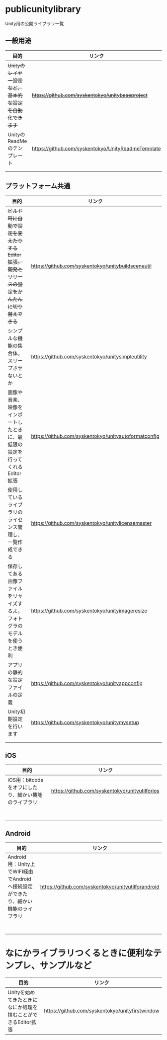 # publicunitylibrary
Unity用の公開ライブラリ一覧


## 一般用途
| 目的 | リンク |
----|---- 
| ~~Unityのレイヤー設定など、基本的な設定を自動化できます~~ | ~~https://github.com/syskentokyo/unitybaseproject~~ |
| UnityのReadMeのテンプレート | https://github.com/syskentokyo/UnityReadmeTemplate |
|  |  |
|  |  |


## プラットフォーム共通
| 目的 | リンク |
----|---- 
| ~~ビルド時に自動で設定を変えたりするEditor拡張。開発とリリースの設定をかんたんに切り替えできる~~ | ~~https://github.com/syskentokyo/unitybuildsceneutil~~ |
| シンプルな機能の集合体。スリープさせないとか | https://github.com/syskentokyo/unitysimpleutility |
| 画像や音楽、映像をインポートしたときに、最低限の設定を行ってくれるEditor拡張 | https://github.com/syskentokyo/unityautoformatconfig |
| 使用しているライブラリのライセンス管理し、一覧作成できる | https://github.com/syskentokyo/unitylicensemaster |
| 保存してある画像ファイルをリサイズするよ。フォトグラのモデルを使うとき便利 | https://github.com/syskentokyo/unityimageresize |
| アプリの静的な設定ファイルの定義 | https://github.com/syskentokyo/unityappconfig |
| Unity初期設定を行います | https://github.com/syskentokyo/unitymysetup |
|  |  |
|  |  |

## iOS
| 目的 | リンク |
----|---- 
| iOS用：bitcodeをオフにしたり、細かい機能のライブラリ  | https://github.com/syskentokyo/unityutilforios |
|  |  |
|  |  |
|  |  |
|  |  |
|  |  |
|  |  |
|  |  |


## Android
| 目的 | リンク |
----|---- 
| Android用：Unity上でWIFI経由でAndroidへ接続設定ができたり、細かい機能のライブラリ  |  https://github.com/syskentokyo/unityutilforandroid |
|  |  |
|  |  |
|  |  |
|  |  |
|  |  |
|  |  |
|  |  |


# なにかライブラリつくるときに便利なテンプレ、サンプルなど
| 目的 | リンク |
----|---- 
| Unityを始めてきたときになにか処理を挟むことができるEditor拡張 | https://github.com/syskentokyo/unityfirstwindow |


